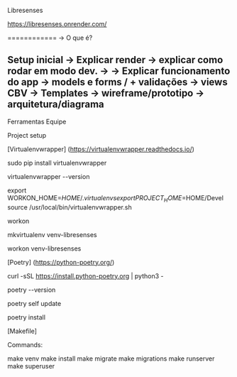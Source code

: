 Libresenses

https://libresenses.onrender.com/

============
-> O que é?

Setup inicial 
-> Explicar render
-> explicar como rodar em modo dev.
->
-> Explicar funcionamento do app
-> models e forms / + validações
-> views CBV
-> Templates
-> wireframe/prototipo
-> arquitetura/diagrama
--
Ferramentas
Equipe


Project setup

[Virtualenvwrapper]
(https://virtualenvwrapper.readthedocs.io/)

sudo pip install virtualenvwrapper

virtualenvwrapper --version

export WORKON_HOME=$HOME/.virtualenvs
export PROJECT_HOME=$HOME/Devel
source /usr/local/bin/virtualenvwrapper.sh

workon

mkvirtualenv venv-libresenses

workon venv-libresenses

[Poetry]
(https://python-poetry.org/)

curl -sSL https://install.python-poetry.org | python3 -

poetry --version

poetry self update

poetry install


[Makefile]

Commands:

make venv
make install
make migrate
make migrations
make runserver
make superuser

